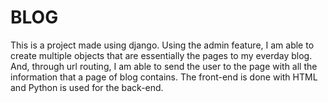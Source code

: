 BLOG
====
This is a project made using django. Using the admin feature, I am able to create multiple objects that are essentially the pages to my everday blog. And, through url routing, I am able to send the user to the page with all the information that a page of blog contains. The front-end is done with HTML and Python is used for the back-end. 

